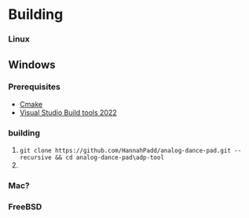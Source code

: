 # Building



### Linux

## Windows
### Prerequisites
- [Cmake](https://cmake.org/download/)
- [Visual Studio Build tools 2022](https://aka.ms/vs/17/release/vs_BuildTools.exe)

### building
1. ```git clone https://github.com/HannahPadd/analog-dance-pad.git --recursive && cd analog-dance-pad\adp-tool```
2. 

### Mac?

### FreeBSD
